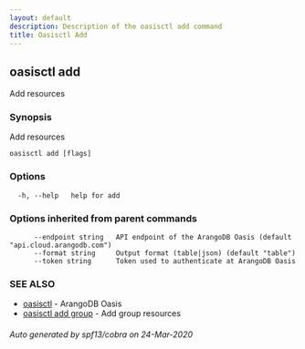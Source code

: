 ```yaml
---
layout: default
description: Description of the oasisctl add command
title: Oasisctl Add
---
```

## oasisctl add

Add resources

### Synopsis

Add resources

```
oasisctl add [flags]
```

### Options

```
  -h, --help   help for add
```

### Options inherited from parent commands

```
      --endpoint string   API endpoint of the ArangoDB Oasis (default "api.cloud.arangodb.com")
      --format string     Output format (table|json) (default "table")
      --token string      Token used to authenticate at ArangoDB Oasis
```

### SEE ALSO

* [oasisctl](oasisctl.md)	 - ArangoDB Oasis
* [oasisctl add group](oasisctl-add-group.md)	 - Add group resources

###### Auto generated by spf13/cobra on 24-Mar-2020
